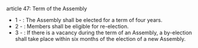 article 47: Term of the Assembly

<ul>
			<li>1 - : The Assembly shall be elected for a term of four years.<ul>
			</ul></li>			<li>2 - : Members shall be eligible for re-election.<ul>
			</ul></li>			<li>3 - : If there is a vacancy during the term of an Assembly, a by-election shall take place within six months of the election of a new Assembly.<ul>
			</ul></li></ul>